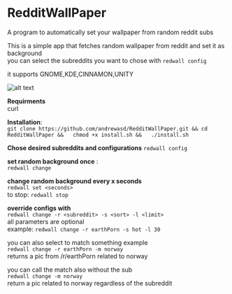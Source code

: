 # RedditWallPaper
A program to automatically set your wallpaper from random reddit subs

This is a simple app that fetches random wallpaper from reddit and set it as background  
you can select the subreddits you want to chose with `redwall config`

it supports GNOME,KDE,CINNAMON,UNITY  

![alt text](https://pbs.twimg.com/media/EAF9qbVXkAAo1io.jpg)


**Requirments**  
curl
 
**Installation**:  
`git clone https://github.com/andrewasd/RedditWallPaper.git &&
cd RedditWallPaper &&  
chmod +x install.sh &&  
./install.sh  
`

**Chose desired subreddits and configurations**
`redwall config`

**set random background once** :  
`redwall change`

**change random background every x seconds**  
`redwall set <seconds>`  
    to stop: `redwall stop`  

**override configs with**  
`redwall change -r <subreddit> -s <sort> -l <limit>`   
all parameters are optional  
example:  `redwall change -r earthPorn -s hot -l 30`  

you can also select to match something example   
`redwall change -r earthPorn -m norway`  
returns a pic from /r/earthPorn related to norway  

you can call the match also without the sub  
`redwall change -m norway`  
return a pic related to norway regardless of the subreddit  





